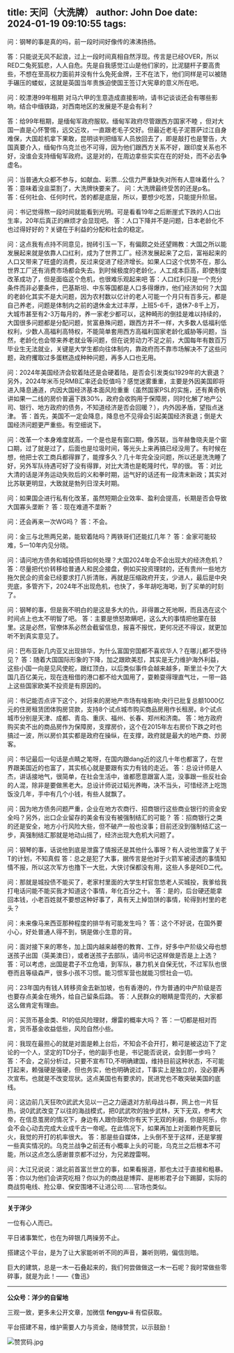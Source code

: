 title: 天问（大洗牌）
author: John Doe
date: 2024-01-19 09:10:55
tags:
---
问：钢琴的事是真的吗，前一段时间好像传的沸沸扬扬。<!--more-->

答：只能说无风不起浪，过上一段时间真相自然浮现。传言是已经OVER，所以RED二兔死狐悲，人人自危。先是自我感觉江山是他们家的，比泥腿杆子要高贵些，不想在至高权力面前并没有什么免死金牌，王不在法下，他们同样是可以被随手碾压的蝼蚁，这就是英国当年贵族迫使国王签订大宪章的意义所在吧。

问：皎漂港99年租期 对马六甲的生意造成直接影响，请书记谈谈还会有哪些影响，结合中缅铁路，对西南地区的发展是不是会有利？

答：给99年租期，是缅甸军政府服软。缅甸军政府尽管跟西方国家不睦 ，但对大国一直是心怀警惕，远交近攻，一直跟老毛子交好。但最近老毛子泥菩萨过江自身难保，大国趁机拿下果敢，昆明谈判把缅军人员放回去了，即是敲打也是警告，大国真要介入，缅甸作乌克兰也不可得，因为他们跟西方关系不好，跟印度关系也不好，没谁会支持缅甸军政府。这是对的，在周边拿些实实在在的好处，而不必去争虚名。

问：当普通大众都不参与，如献血、彩票...公信力严重缺失对所有人意味着什么？
答：意味着没韭菜割了，大洗牌快要来了。
问：大洗牌最终受苦的还是p名。
答：任何社会、任何时代，苦的都是底层，所以，要想少吃苦，只能提升阶层。

问：书记觉得熬一段时间就能看到光明。可是看看19年之后断崖式下跌的人口出生率，20年后真正的麻烦才会显现吧。
答：人口下降并不是问题，日本老龄化不也过得好好的？关键在于利益的分配和社会的稳定。

问：这点我有点持不同意见，抛砖引玉一下，有偏颇之处还望赐教：大国之所以能发展起来就是依靠人口红利，成为了世界工厂。经济发展起来了之后，富裕起来的人口又带来了旺盛的消费，反过来促进了经济增长。如果人口这个优势不在，那么世界工厂还有消费市场都会失去。到时候极度的老龄化，人工成本巨高，即使制度改革成功了，但是面临这个危机，也很难乐观起来吧
答：人口红利只是一个充分条件而非必要条件，巴基斯坦、中东等国都是人口多得爆炸，他们经济如何？大国的老龄化其实不是大问题，因为农村数以亿计的老人可能一个月只有百多元，都是自己养老，问题是体制内之前的退休金太过丰厚，上班5-6千，退休7-8千上万，大城市甚至有2-3万每月的，养一家老少都可以，这种畸形的倒挂是难以持续的，大国很多问题都是分配问题，贫富悬殊问题，跟西方并不一样，大多数人低福利低权利，少数人高福利高特权，不能简单套用西方高福利国家老龄化威胁等问题，当然，老龄化也会带来养老就业等问题，但在说劳动力不足之前，大国每年有数百万毕业生无法就业，关键是大学生都向往体制内，靠政府而不靠市场解决不了这些问题，政府攫取过多蛋糕造成种种问题，再多人口也无用。

问：2024年美国经济会软着陆还是会硬着陆，是否会引发类似1929年的大衰退？另外，2024年米币兑RMB汇率还会贬值吗？感觉迷雾重重，主要是外因美国即将进入降息通道，内因大国经济基本面风险重重（虽然国家PSL的实施，还有黄奇帆讲如果一二线的房价普遍下跌30%，政府会收购用于保障房，同时化解了地产公司、银行、地方政府的债务，不知道经济是否会回暖？），内外因矛盾，望指点迷津。
答：首先，美国不一定会降息，降息也不见得会引起美国经济衰退；倒是大国经济问题更严重些。有空细说下。

问：改革一个本身难度就高，一个是也是有窗口期，像苏联，当年赫鲁晓夫是个窗口期，过了就是过了，后面也是垃圾时间，等光头上来再搞已经没用了。有时候在想，他把士农工商兵都得罪了，能撑多久？几十年完全没问题，所以还是洗洗睡了好，另外军队待遇可好了没有得罪，对比大清也是乾隆时代，早的很。
答：对比大清的话是洋务运动失败后的义和拳时期，运气好的话还有一段清末新政；其实对比苏联更明显，大致就是勃列日涅夫时期。

问：如果国企进行私有化改革，虽然短期企业效率、盈利会提高，长期是否会导致大国寡头垄断？
答：现在难道不垄断？

问：还会再来一次WG吗？
答：不会。

问：金三与北熊两兄弟，能软着陆吗？两铁哥们还能扛几年？
答：金家可能较难，5一10年内见分晓。

问：请问地方债务和城投债将如何处理？大国2024年会不会出现大的经济危机？
答：尽量把代价转移给普通人和民企接盘，例如买投资理财的，还有贵州一些地方拖欠民企的资金已经要求打八折清账，再就是压缩政府开支，少进人，最后是中央兜底，多管齐下，2024年不出现危机，也快了，多年胡吃海喝，到了买单的时刻了。

问：钢琴的事，但是我不明白的是这是多大的仇，非得置之死地啊，而且选在这个时间点上也太不明智了吧。
答：主要是愤怒欺瞒吧，这么大的事情把他蒙在鼓里。这是必然，官僚体系必然会截留信息，报喜不报忧，更何况还不得议，就更加听不到真实意见了。

问：巴布亚新几内亚又出现排华，为什么富国穷国都不喜欢华人？在哪儿都不受待见？
答：随着大国国际形象的下降，加之跟欧美怼，其实是无力维护海外利益，这些小国一向是见风使舵，跟红顶白，以后类似事件会越来越多，斯里兰卡欠了大国几百亿美元，现在连租借的港口都不给大国用了，耍赖耍得理直气壮，一带一路上这些国家欧美不投资是有原因的。

问：书记能否点评下这个，对将来的房地产市场有啥影响:央行已批复总额1000亿元的住房租赁团体购房贷款，支持8个试点城市购买商品房用作长租房。8个试点城市分别是天津、成都、青岛、重庆、福州、长春、郑州和济南。
答：地方政府购买卖不出的商品房作为保障房，支撑房价，这个在2015年左右房价下跌之时也搞过一波，所以房价其实都是政府在操纵，在支撑，政府就是最大的地产商、炒房客。

问：书记最后一句话是点睛之笔呀，在国内跟dang近的这几十年也都富了，在世界跟美国近的也富了，其实核心就是要跟有实力有钱的走近。
答：总设计师是人杰，讲话接地气，很简单，在社会生活中，谁都愿意跟富人混，没事跟一些反社会的人混，除非是要做黑老大。总设计师说过韬光养晦，决不当头，可惜经济上吃饱饭没几年，手中有几个小钱，有些人就飘了。

问：因为地方债务问题严重，企业在地方农商行、招商银行这些商业银行的资金安全吗？另外，出口企业留存的美金有没有被强制结汇的可能？
答：招商银行之类的还是安全，地方小行风险大些，但不破产一般也没事；目前还没到强制结汇这一步，真强制结汇那就是地动山摇了，经济出现大危机大问题了。

问：钢琴的事，话说他到底是泄露了情报还是其他什么事呀？有人说他泄露了关于T的计划，不知真假
答：总之是犯了大事，据传言是他对于火箭军被浸透的事情知情不报，所以这次军方也撸下一大批，大侠讨保都没有用，这些人多是RED二代。

问：那就是城投债不能买了，老家村里面的大学生村官忽悠老人买城投，我爹给我打电话问能不能买我才知道这个事情，年化百分之十。
答：是的，后台硬还能拿回本钱，小老百姓就不要想这种好事了，真有天上掉馅饼的事情，轮得到村里的老头？

问：未来像马来西亚那种程度的排华有可能发生吗？
答：这个不好说，在国外要小心，好处普通人得不到，锅是做小生意的背。

问：面对接下来的寒冬，加上国内越来越卷的教育、工作，好多中产阶级父母也想送孩子出国（英美澳日），或者送孩子去部队，请问书记这样做是否是上上选？
答：可以考虑，出国是君子不立危墙，到军队，暴力机关自保无忧，不过军队也很卷而且等级森严，很多小孩不习惯。能习惯军营也就能习惯社会一切。

问：23年国内有钱人转移资金去新加坡，也有香港的，作为普通的中产阶级是否也要存点美金在境外，给自己留条后路。
答：人民群众的眼睛是雪亮的，大家都这么做肯定有理由。

问：买货币基金类、R1的低风险理财，爆雷的概率大吗？
答：一切都是相对而言，货币基金收益低些，风险自然小些。

问：我现在最担心的就是对面是赖上台后，不知会不会开打，赖可是被这边下了定论的一个人，坚定的TD分子，他的副手也是，书记能否说说，会到那一步吗？
答：不会，之前分析过，只要不宣布TD,不明确建国，维持目前这种状态，不可能打起来，赖强硬是强硬，但也务实，他也明确说过，T事实上是独立的，没必要再次宣布。也就是不改变现状。这点美国也有要求的，民进党也不敢突破美国的底线。

问：这边前几天狂吹0武武大见以一己之力逼退对方航母战斗群，网上也一片狂热，说0武武改变了以往的海战模式，把0武武吹的独步武林，天下无双，参考大帝，在信息茧房的情况下，身边有人跟你鼓吹你有天下无双的利器，你是阿乐，你会不会心动去完成大业成千古一帝呢。在此情况下，如果再加上对面赖作死要玩火，我觉的开打的机率很大。
答：那是些自媒体，上头倒不至于这样，还是掌握一些真实情况的。乌克兰战争之前还有小概率上头的可能，乌克兰之后根本不可能，所以这点怎么感谢普京都不过分，为兄弟蹚雷啊。

问：大江兄说说：湖北前首富兰世立的事，如果看报道，那也太过于直接和粗暴。
答：你以为他们会讲究吃相？你以为的商战是博弈、是彬彬君子台下踢脚，实际的商战剪电线、抢公章、保安围堵不让进公司……官场也类似。
- - -
**关于洋少**

一位有心人而已。

平日诸事繁忙，也在为碎银几两操劳不止。

搭建这个平台，是为了让大家能听听不同的声音，兼听则明，偏信则暗。

巨大的建筑，总是一木一石叠起来的，我们何尝做做这一木一石呢？我时常做些零碎事，就是为此！——《鲁迅》

---

**公众号：洋少的自留地** 

三观一致，更多未公开文章，加微信 **fengyu-ii** 有偿获取。

平台搭建不易，维护需要人力与资金，随缘赞赏，以示鼓励！

![赞赏码.jpg](/images/shang.jpg)